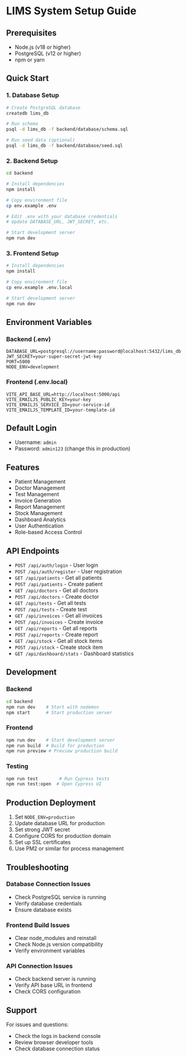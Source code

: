 # LIMS System Setup Guide

## Prerequisites

- Node.js (v18 or higher)
- PostgreSQL (v12 or higher)
- npm or yarn

## Quick Start

### 1. Database Setup

```bash
# Create PostgreSQL database
createdb lims_db

# Run schema
psql -d lims_db -f backend/database/schema.sql

# Run seed data (optional)
psql -d lims_db -f backend/database/seed.sql
```

### 2. Backend Setup

```bash
cd backend

# Install dependencies
npm install

# Copy environment file
cp env.example .env

# Edit .env with your database credentials
# Update DATABASE_URL, JWT_SECRET, etc.

# Start development server
npm run dev
```

### 3. Frontend Setup

```bash
# Install dependencies
npm install

# Copy environment file
cp env.example .env.local

# Start development server
npm run dev
```

## Environment Variables

### Backend (.env)
```
DATABASE_URL=postgresql://username:password@localhost:5432/lims_db
JWT_SECRET=your-super-secret-jwt-key
PORT=5000
NODE_ENV=development
```

### Frontend (.env.local)
```
VITE_API_BASE_URL=http://localhost:5000/api
VITE_EMAILJS_PUBLIC_KEY=your-key
VITE_EMAILJS_SERVICE_ID=your-service-id
VITE_EMAILJS_TEMPLATE_ID=your-template-id
```

## Default Login

- Username: `admin`
- Password: `admin123` (change this in production)

## Features

- Patient Management
- Doctor Management
- Test Management
- Invoice Generation
- Report Management
- Stock Management
- Dashboard Analytics
- User Authentication
- Role-based Access Control

## API Endpoints

- `POST /api/auth/login` - User login
- `POST /api/auth/register` - User registration
- `GET /api/patients` - Get all patients
- `POST /api/patients` - Create patient
- `GET /api/doctors` - Get all doctors
- `POST /api/doctors` - Create doctor
- `GET /api/tests` - Get all tests
- `POST /api/tests` - Create test
- `GET /api/invoices` - Get all invoices
- `POST /api/invoices` - Create invoice
- `GET /api/reports` - Get all reports
- `POST /api/reports` - Create report
- `GET /api/stock` - Get all stock items
- `POST /api/stock` - Create stock item
- `GET /api/dashboard/stats` - Dashboard statistics

## Development

### Backend
```bash
cd backend
npm run dev    # Start with nodemon
npm start      # Start production server
```

### Frontend
```bash
npm run dev    # Start development server
npm run build  # Build for production
npm run preview # Preview production build
```

### Testing
```bash
npm run test        # Run Cypress tests
npm run test:open  # Open Cypress UI
```

## Production Deployment

1. Set `NODE_ENV=production`
2. Update database URL for production
3. Set strong JWT secret
4. Configure CORS for production domain
5. Set up SSL certificates
6. Use PM2 or similar for process management

## Troubleshooting

### Database Connection Issues
- Check PostgreSQL service is running
- Verify database credentials
- Ensure database exists

### Frontend Build Issues
- Clear node_modules and reinstall
- Check Node.js version compatibility
- Verify environment variables

### API Connection Issues
- Check backend server is running
- Verify API base URL in frontend
- Check CORS configuration

## Support

For issues and questions:
- Check the logs in backend console
- Review browser developer tools
- Check database connection status 